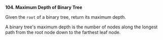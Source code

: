 **104. Maximum Depth of Binary Tree**

Given the `root` of a binary tree, return its maximum depth.

A binary tree's maximum depth is the number of nodes along the longest path from the root node down to the farthest leaf node.

 

